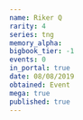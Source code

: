 ```yaml
---
name: Riker Q
rarity: 4
series: tng
memory_alpha:
bigbook_tier: -1
events: 0
in_portal: true
date: 08/08/2019
obtained: Event
mega: true
published: true
---
```



